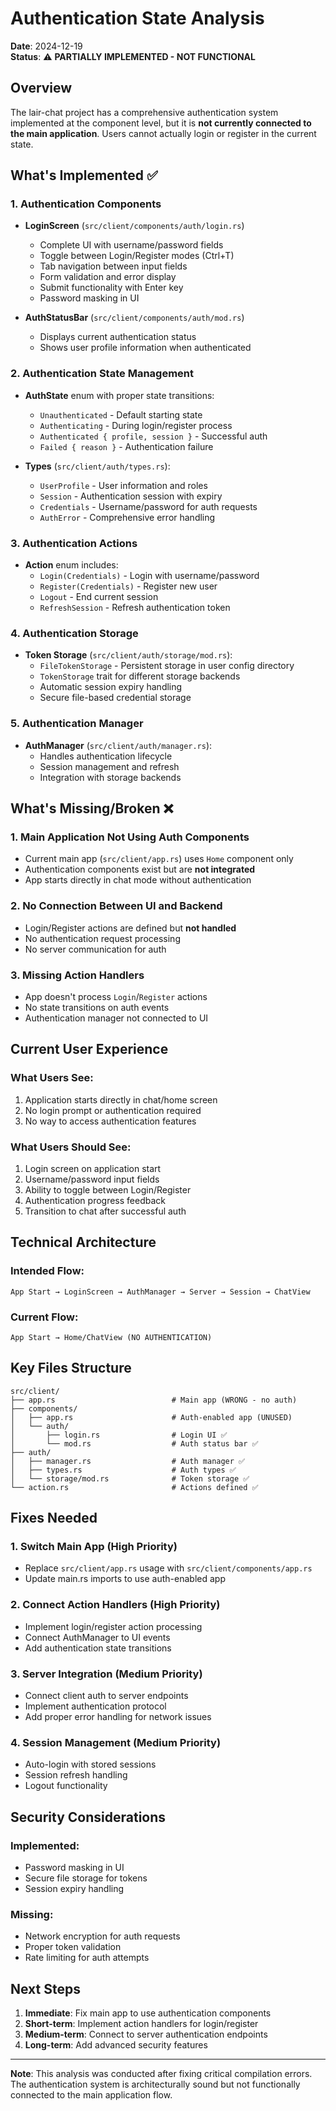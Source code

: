 # Authentication State Analysis

**Date**: 2024-12-19  
**Status**: ⚠️ **PARTIALLY IMPLEMENTED - NOT FUNCTIONAL**

## Overview

The lair-chat project has a comprehensive authentication system implemented at the component level, but it is **not currently connected to the main application**. Users cannot actually login or register in the current state.

## What's Implemented ✅

### 1. Authentication Components
- **LoginScreen** (`src/client/components/auth/login.rs`)
  - Complete UI with username/password fields
  - Toggle between Login/Register modes (Ctrl+T)
  - Tab navigation between input fields
  - Form validation and error display
  - Submit functionality with Enter key
  - Password masking in UI

- **AuthStatusBar** (`src/client/components/auth/mod.rs`)
  - Displays current authentication status
  - Shows user profile information when authenticated

### 2. Authentication State Management
- **AuthState** enum with proper state transitions:
  - `Unauthenticated` - Default starting state
  - `Authenticating` - During login/register process
  - `Authenticated { profile, session }` - Successful auth
  - `Failed { reason }` - Authentication failure

- **Types** (`src/client/auth/types.rs`):
  - `UserProfile` - User information and roles
  - `Session` - Authentication session with expiry
  - `Credentials` - Username/password for auth requests
  - `AuthError` - Comprehensive error handling

### 3. Authentication Actions
- **Action** enum includes:
  - `Login(Credentials)` - Login with username/password
  - `Register(Credentials)` - Register new user
  - `Logout` - End current session
  - `RefreshSession` - Refresh authentication token

### 4. Authentication Storage
- **Token Storage** (`src/client/auth/storage/mod.rs`):
  - `FileTokenStorage` - Persistent storage in user config directory
  - `TokenStorage` trait for different storage backends
  - Automatic session expiry handling
  - Secure file-based credential storage

### 5. Authentication Manager
- **AuthManager** (`src/client/auth/manager.rs`):
  - Handles authentication lifecycle
  - Session management and refresh
  - Integration with storage backends

## What's Missing/Broken ❌

### 1. **Main Application Not Using Auth Components**
- Current main app (`src/client/app.rs`) uses `Home` component only
- Authentication components exist but are **not integrated**
- App starts directly in chat mode without authentication

### 2. **No Connection Between UI and Backend**
- Login/Register actions are defined but **not handled**
- No authentication request processing
- No server communication for auth

### 3. **Missing Action Handlers**
- App doesn't process `Login`/`Register` actions
- No state transitions on auth events
- Authentication manager not connected to UI

## Current User Experience

### What Users See:
1. Application starts directly in chat/home screen
2. No login prompt or authentication required
3. No way to access authentication features

### What Users Should See:
1. Login screen on application start
2. Username/password input fields
3. Ability to toggle between Login/Register
4. Authentication progress feedback
5. Transition to chat after successful auth

## Technical Architecture

### Intended Flow:
```
App Start → LoginScreen → AuthManager → Server → Session → ChatView
```

### Current Flow:
```
App Start → Home/ChatView (NO AUTHENTICATION)
```

## Key Files Structure

```
src/client/
├── app.rs                          # Main app (WRONG - no auth)
├── components/
│   ├── app.rs                      # Auth-enabled app (UNUSED)
│   └── auth/
│       ├── login.rs                # Login UI ✅
│       └── mod.rs                  # Auth status bar ✅
├── auth/
│   ├── manager.rs                  # Auth manager ✅
│   ├── types.rs                    # Auth types ✅
│   └── storage/mod.rs              # Token storage ✅
└── action.rs                       # Actions defined ✅
```

## Fixes Needed

### 1. **Switch Main App** (High Priority)
- Replace `src/client/app.rs` usage with `src/client/components/app.rs`
- Update main.rs imports to use auth-enabled app

### 2. **Connect Action Handlers** (High Priority)
- Implement login/register action processing
- Connect AuthManager to UI events
- Add authentication state transitions

### 3. **Server Integration** (Medium Priority)
- Connect client auth to server endpoints
- Implement authentication protocol
- Add proper error handling for network issues

### 4. **Session Management** (Medium Priority)
- Auto-login with stored sessions
- Session refresh handling
- Logout functionality

## Security Considerations

### Implemented:
- Password masking in UI
- Secure file storage for tokens
- Session expiry handling

### Missing:
- Network encryption for auth requests
- Proper token validation
- Rate limiting for auth attempts

## Next Steps

1. **Immediate**: Fix main app to use authentication components
2. **Short-term**: Implement action handlers for login/register
3. **Medium-term**: Connect to server authentication endpoints
4. **Long-term**: Add advanced security features

---

**Note**: This analysis was conducted after fixing critical compilation errors. The authentication system is architecturally sound but not functionally connected to the main application flow.